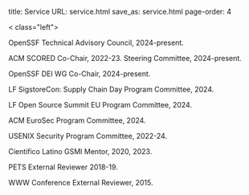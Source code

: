 title: Service
URL: service.html
save_as: service.html
page-order: 4

< class="left">
<div class="inner">
<p>OpenSSF Technical Advisory Council, 2024-present.
<p>ACM SCORED Co-Chair, 2022-23. Steering Committee, 2024-present.
<p>OpenSSF DEI WG Co-Chair, 2024-present.
<p>LF SigstoreCon: Supply Chain Day Program Committee, 2024.
<p>LF Open Source Summit EU Program Committee, 2024.
<p>ACM EuroSec Program Committee, 2024.
<p>USENIX Security Program Committee, 2022-24.
<p>Cientifico Latino GSMI Mentor, 2020, 2023.
<p>PETS External Reviewer 2018-19.
<p>WWW Conference External Reviewer, 2015.
</div>
</div>